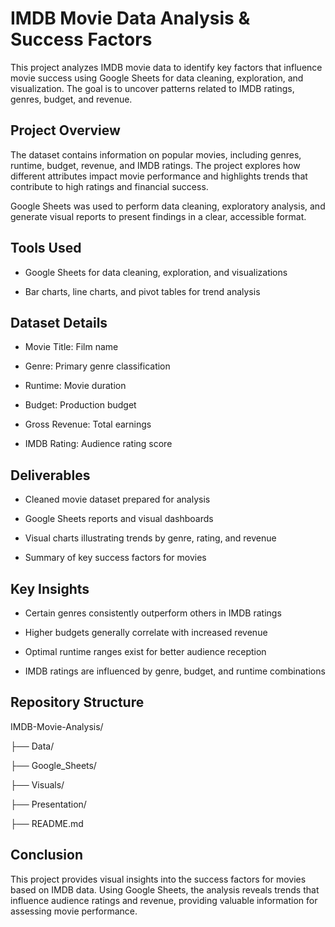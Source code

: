 # **IMDB Movie Data Analysis & Success Factors**

This project analyzes IMDB movie data to identify key factors that influence movie success using Google Sheets for data cleaning, exploration, and visualization. The goal is to uncover patterns related to IMDB ratings, genres, budget, and revenue.

## **Project Overview**

The dataset contains information on popular movies, including genres, runtime, budget, revenue, and IMDB ratings. The project explores how different attributes impact movie performance and highlights trends that contribute to high ratings and financial success.

Google Sheets was used to perform data cleaning, exploratory analysis, and generate visual reports to present findings in a clear, accessible format.

## **Tools Used**

* Google Sheets for data cleaning, exploration, and visualizations

* Bar charts, line charts, and pivot tables for trend analysis

## **Dataset Details**

* Movie Title: Film name

* Genre: Primary genre classification

* Runtime: Movie duration

* Budget: Production budget

* Gross Revenue: Total earnings

* IMDB Rating: Audience rating score

## **Deliverables**

* Cleaned movie dataset prepared for analysis

* Google Sheets reports and visual dashboards

* Visual charts illustrating trends by genre, rating, and revenue

* Summary of key success factors for movies

## **Key Insights**

* Certain genres consistently outperform others in IMDB ratings

* Higher budgets generally correlate with increased revenue

* Optimal runtime ranges exist for better audience reception

* IMDB ratings are influenced by genre, budget, and runtime combinations

## **Repository Structure**

IMDB-Movie-Analysis/

├── Data/

├── Google\_Sheets/

├── Visuals/

├── Presentation/

├── README.md

## **Conclusion**

This project provides visual insights into the success factors for movies based on IMDB data. Using Google Sheets, the analysis reveals trends that influence audience ratings and revenue, providing valuable information for assessing movie performance. 